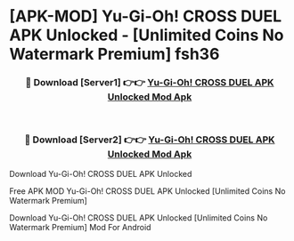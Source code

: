 # [APK-MOD] Yu-Gi-Oh! CROSS DUEL APK Unlocked - [Unlimited Coins No Watermark Premium] fsh36



<div align="center">
<h3>🔴 Download [Server1] 👉👉 <a href="https://momento.my/?title=Yu-Gi-Oh!_CROSS_DUEL_APK_Unlocked">Yu-Gi-Oh! CROSS DUEL APK Unlocked Mod Apk</a></h3><br>

<h3>🔴 Download [Server2] 👉👉 <a href="https://momento.my/?title=Yu-Gi-Oh!_CROSS_DUEL_APK_Unlocked">Yu-Gi-Oh! CROSS DUEL APK Unlocked Mod Apk</a></h3>
</div>



Download Yu-Gi-Oh! CROSS DUEL APK Unlocked 

Free APK MOD Yu-Gi-Oh! CROSS DUEL APK Unlocked [Unlimited Coins No Watermark Premium]

Download Yu-Gi-Oh! CROSS DUEL APK Unlocked [Unlimited Coins No Watermark Premium] Mod For Android
